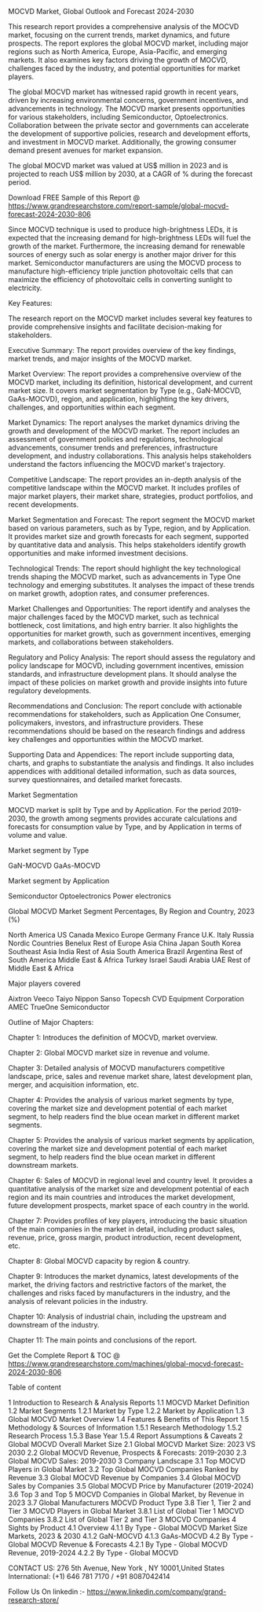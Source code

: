 MOCVD Market, Global Outlook and Forecast 2024-2030

This research report provides a comprehensive analysis of the MOCVD market, focusing on the current trends, market dynamics, and future prospects. The report explores the global MOCVD market, including major regions such as North America, Europe, Asia-Pacific, and emerging markets. It also examines key factors driving the growth of MOCVD, challenges faced by the industry, and potential opportunities for market players.

The global MOCVD market has witnessed rapid growth in recent years, driven by increasing environmental concerns, government incentives, and advancements in technology. The MOCVD market presents opportunities for various stakeholders, including Semiconductor, Optoelectronics. Collaboration between the private sector and governments can accelerate the development of supportive policies, research and development efforts, and investment in MOCVD market. Additionally, the growing consumer demand present avenues for market expansion.

The global MOCVD market was valued at US$ million in 2023 and is projected to reach US$ million by 2030, at a CAGR of % during the forecast period.

Download FREE Sample of this Report @ https://www.grandresearchstore.com/report-sample/global-mocvd-forecast-2024-2030-806


Since MOCVD technique is used to produce high-brightness LEDs, it is expected that the increasing demand for high-brightness LEDs will fuel the growth of the market. Furthermore, the increasing demand for renewable sources of energy such as solar energy is another major driver for this market. Semiconductor manufacturers are using the MOCVD process to manufacture high-efficiency triple junction photovoltaic cells that can maximize the efficiency of photovoltaic cells in converting sunlight to electricity.

Key Features:

The research report on the MOCVD market includes several key features to provide comprehensive insights and facilitate decision-making for stakeholders.

Executive Summary: The report provides overview of the key findings, market trends, and major insights of the MOCVD market.

Market Overview: The report provides a comprehensive overview of the MOCVD market, including its definition, historical development, and current market size. It covers market segmentation by Type (e.g., GaN-MOCVD, GaAs-MOCVD), region, and application, highlighting the key drivers, challenges, and opportunities within each segment.

Market Dynamics: The report analyses the market dynamics driving the growth and development of the MOCVD market. The report includes an assessment of government policies and regulations, technological advancements, consumer trends and preferences, infrastructure development, and industry collaborations. This analysis helps stakeholders understand the factors influencing the MOCVD market's trajectory.

Competitive Landscape: The report provides an in-depth analysis of the competitive landscape within the MOCVD market. It includes profiles of major market players, their market share, strategies, product portfolios, and recent developments.

Market Segmentation and Forecast: The report segment the MOCVD market based on various parameters, such as by Type, region, and by Application. It provides market size and growth forecasts for each segment, supported by quantitative data and analysis. This helps stakeholders identify growth opportunities and make informed investment decisions.

Technological Trends: The report should highlight the key technological trends shaping the MOCVD market, such as advancements in Type One technology and emerging substitutes. It analyses the impact of these trends on market growth, adoption rates, and consumer preferences.

Market Challenges and Opportunities: The report identify and analyses the major challenges faced by the MOCVD market, such as technical bottleneck, cost limitations, and high entry barrier. It also highlights the opportunities for market growth, such as government incentives, emerging markets, and collaborations between stakeholders.

Regulatory and Policy Analysis: The report should assess the regulatory and policy landscape for MOCVD, including government incentives, emission standards, and infrastructure development plans. It should analyse the impact of these policies on market growth and provide insights into future regulatory developments.

Recommendations and Conclusion: The report conclude with actionable recommendations for stakeholders, such as Application One Consumer, policymakers, investors, and infrastructure providers. These recommendations should be based on the research findings and address key challenges and opportunities within the MOCVD market.

Supporting Data and Appendices: The report include supporting data, charts, and graphs to substantiate the analysis and findings. It also includes appendices with additional detailed information, such as data sources, survey questionnaires, and detailed market forecasts.

Market Segmentation

MOCVD market is split by Type and by Application. For the period 2019-2030, the growth among segments provides accurate calculations and forecasts for consumption value by Type, and by Application in terms of volume and value.



Market segment by Type



GaN-MOCVD
GaAs-MOCVD


Market segment by Application



Semiconductor
Optoelectronics
Power electronics


Global MOCVD Market Segment Percentages, By Region and Country, 2023 (%)



North America
US
Canada
Mexico
Europe
Germany
France
U.K.
Italy
Russia
Nordic Countries
Benelux
Rest of Europe
Asia
China
Japan
South Korea
Southeast Asia
India
Rest of Asia
South America
Brazil
Argentina
Rest of South America
Middle East & Africa
Turkey
Israel
Saudi Arabia
UAE
Rest of Middle East & Africa


Major players covered



Aixtron
Veeco
Taiyo Nippon Sanso
Topecsh
CVD Equipment Corporation
AMEC
TrueOne Semiconductor


Outline of Major Chapters:

Chapter 1: Introduces the definition of MOCVD, market overview.

Chapter 2: Global MOCVD market size in revenue and volume.

Chapter 3: Detailed analysis of MOCVD manufacturers competitive landscape, price, sales and revenue market share, latest development plan, merger, and acquisition information, etc.

Chapter 4: Provides the analysis of various market segments by type, covering the market size and development potential of each market segment, to help readers find the blue ocean market in different market segments.

Chapter 5: Provides the analysis of various market segments by application, covering the market size and development potential of each market segment, to help readers find the blue ocean market in different downstream markets.

Chapter 6: Sales of MOCVD in regional level and country level. It provides a quantitative analysis of the market size and development potential of each region and its main countries and introduces the market development, future development prospects, market space of each country in the world.

Chapter 7: Provides profiles of key players, introducing the basic situation of the main companies in the market in detail, including product sales, revenue, price, gross margin, product introduction, recent development, etc.

Chapter 8: Global MOCVD capacity by region & country.

Chapter 9: Introduces the market dynamics, latest developments of the market, the driving factors and restrictive factors of the market, the challenges and risks faced by manufacturers in the industry, and the analysis of relevant policies in the industry.

Chapter 10: Analysis of industrial chain, including the upstream and downstream of the industry.

Chapter 11: The main points and conclusions of the report.

Get the Complete Report & TOC @ https://www.grandresearchstore.com/machines/global-mocvd-forecast-2024-2030-806

Table of content

1 Introduction to Research & Analysis Reports
1.1 MOCVD Market Definition
1.2 Market Segments
1.2.1 Market by Type
1.2.2 Market by Application
1.3 Global MOCVD Market Overview
1.4 Features & Benefits of This Report
1.5 Methodology & Sources of Information
1.5.1 Research Methodology
1.5.2 Research Process
1.5.3 Base Year
1.5.4 Report Assumptions & Caveats
2 Global MOCVD Overall Market Size
2.1 Global MOCVD Market Size: 2023 VS 2030
2.2 Global MOCVD Revenue, Prospects & Forecasts: 2019-2030
2.3 Global MOCVD Sales: 2019-2030
3 Company Landscape
3.1 Top MOCVD Players in Global Market
3.2 Top Global MOCVD Companies Ranked by Revenue
3.3 Global MOCVD Revenue by Companies
3.4 Global MOCVD Sales by Companies
3.5 Global MOCVD Price by Manufacturer (2019-2024)
3.6 Top 3 and Top 5 MOCVD Companies in Global Market, by Revenue in 2023
3.7 Global Manufacturers MOCVD Product Type
3.8 Tier 1, Tier 2 and Tier 3 MOCVD Players in Global Market
3.8.1 List of Global Tier 1 MOCVD Companies
3.8.2 List of Global Tier 2 and Tier 3 MOCVD Companies
4 Sights by Product
4.1 Overview
4.1.1 By Type - Global MOCVD Market Size Markets, 2023 & 2030
4.1.2 GaN-MOCVD
4.1.3 GaAs-MOCVD
4.2 By Type - Global MOCVD Revenue & Forecasts
4.2.1 By Type - Global MOCVD Revenue, 2019-2024
4.2.2 By Type - Global MOCVD

CONTACT US:
276 5th Avenue, New York , NY 10001,United States
International: (+1) 646 781 7170 / +91 8087042414

Follow Us On linkedin :- https://www.linkedin.com/company/grand-research-store/
 

